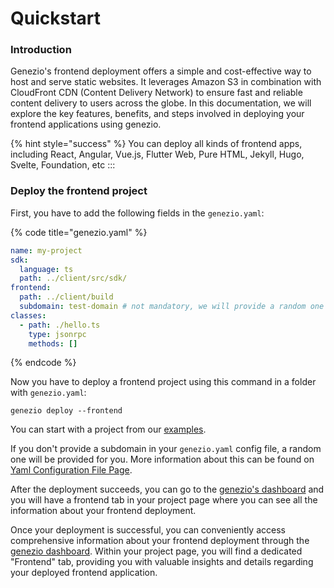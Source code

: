 # Quickstart

### Introduction <a href="#introduction" id="introduction"></a>

Genezio's frontend deployment offers a simple and cost-effective way to host and serve static websites. It leverages Amazon S3 in combination with CloudFront CDN (Content Delivery Network) to ensure fast and reliable content delivery to users across the globe. In this documentation, we will explore the key features, benefits, and steps involved in deploying your frontend applications using genezio.

{% hint style="success" %}
You can deploy all kinds of frontend apps, including React, Angular, Vue.js, Flutter Web, Pure HTML, Jekyll, Hugo, Svelte, Foundation, etc
:::

### Deploy the frontend project <a href="#introduction" id="introduction"></a>

First, you have to add the following fields in the `genezio.yaml`:

{% code title="genezio.yaml" %}

```yaml
name: my-project
sdk:
  language: ts
  path: ../client/src/sdk/
frontend:
  path: ../client/build
  subdomain: test-domain # not mandatory, we will provide a random one for you
classes:
  - path: ./hello.ts
    type: jsonrpc
    methods: []
```

{% endcode %}

Now you have to deploy a frontend project using this command in a folder with `genezio.yaml`:

```
genezio deploy --frontend
```

You can start with a project from our [examples](https://github.com/genez-io/genezio-examples).

If you don't provide a subdomain in your `genezio.yaml` config file, a random one will be provided for you. More information about this can be found on [Yaml Configuration File Page](../yaml-configuration-file.md).

After the deployment succeeds, you can go to the [genezio's dashboard](https://app.genez.io/dashboard) and you will have a frontend tab in your project page where you can see all the information about your frontend deployment.

Once your deployment is successful, you can conveniently access comprehensive information about your frontend deployment through the [genezio dashboard](http://localhost:3000/dashboard). Within your project page, you will find a dedicated "Frontend" tab, providing you with valuable insights and details regarding your deployed frontend application.
